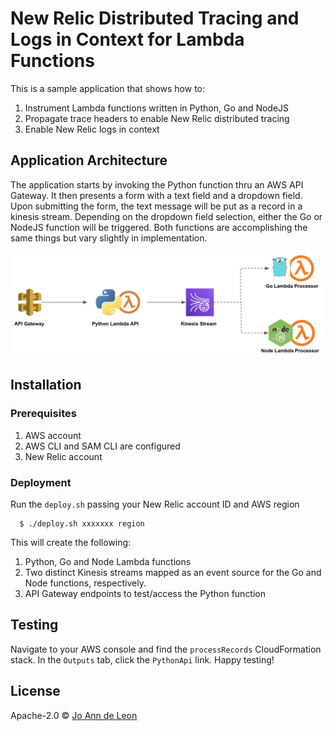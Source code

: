 # New Relic Distributed Tracing and Logs in Context for Lambda Functions

This is a sample application that shows how to:
1. Instrument Lambda functions written in Python, Go and NodeJS
2. Propagate trace headers to enable New Relic distributed tracing
3. Enable New Relic logs in context


## Application Architecture

The application starts by invoking the Python function thru an AWS API Gateway. It then presents a form with a text field and a dropdown field. Upon submitting the form, the text message will be put as a record in a kinesis stream. Depending on the dropdown field selection, either the Go or NodeJS function will be triggered. Both functions are accomplishing the same things but vary slightly in implementation.

![](architecture.png)


## Installation

### Prerequisites
1. AWS account
2. AWS CLI and SAM CLI are configured
3. New Relic account


### Deployment
Run the `deploy.sh` passing your New Relic account ID and AWS region
```
  $ ./deploy.sh xxxxxxx region
```

This will create the following:
1. Python, Go and Node Lambda functions
2. Two distinct Kinesis streams mapped as an event source for the Go and Node functions, respectively.
3. API Gateway endpoints to test/access the Python function


## Testing
Navigate to your AWS console and find the `processRecords` CloudFormation stack. In the `Outputs` tab, click the `PythonApi` link. Happy testing!


## License
Apache-2.0 © [Jo Ann de Leon](https://github.com/jospdeleon)
